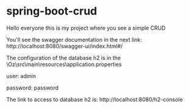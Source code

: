 # spring-boot-crud

Hello everyone this is my project where you see a simple CRUD

You'll see the swagger documentation in the next link: http://localhost:8080/swagger-ui/index.html#/

The configuration of the database h2 is in the \Oz\src\main\resources\application.properties

user: admin

password: password

The link to access to database h2 is: http://localhost:8080/h2-console
